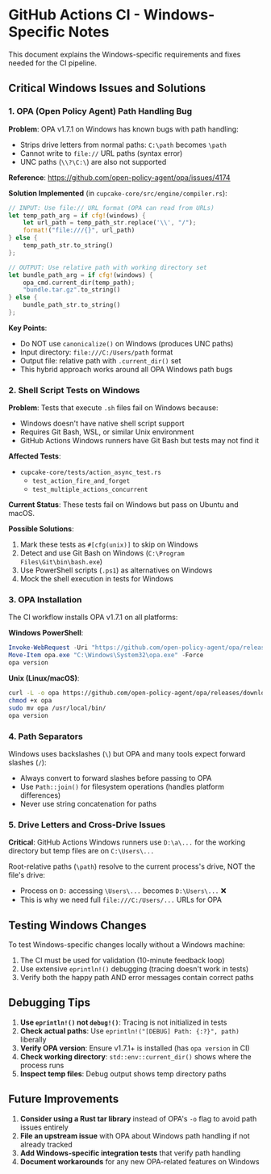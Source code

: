 # GitHub Actions CI - Windows-Specific Notes

This document explains the Windows-specific requirements and fixes needed for the CI pipeline.

## Critical Windows Issues and Solutions

### 1. OPA (Open Policy Agent) Path Handling Bug

**Problem**: OPA v1.7.1 on Windows has known bugs with path handling:
- Strips drive letters from normal paths: `C:\path` becomes `\path`
- Cannot write to `file://` URL paths (syntax error)
- UNC paths (`\\?\C:\`) are also not supported

**Reference**: https://github.com/open-policy-agent/opa/issues/4174

**Solution Implemented** (in `cupcake-core/src/engine/compiler.rs`):
```rust
// INPUT: Use file:// URL format (OPA can read from URLs)
let temp_path_arg = if cfg!(windows) {
    let url_path = temp_path_str.replace('\\', "/");
    format!("file:///{}", url_path)
} else {
    temp_path_str.to_string()
};

// OUTPUT: Use relative path with working directory set
let bundle_path_arg = if cfg!(windows) {
    opa_cmd.current_dir(temp_path);
    "bundle.tar.gz".to_string()
} else {
    bundle_path_str.to_string()
};
```

**Key Points**:
- Do NOT use `canonicalize()` on Windows (produces UNC paths)
- Input directory: `file:///C:/Users/path` format
- Output file: relative path with `.current_dir()` set
- This hybrid approach works around all OPA Windows path bugs

### 2. Shell Script Tests on Windows

**Problem**: Tests that execute `.sh` files fail on Windows because:
- Windows doesn't have native shell script support
- Requires Git Bash, WSL, or similar Unix environment
- GitHub Actions Windows runners have Git Bash but tests may not find it

**Affected Tests**:
- `cupcake-core/tests/action_async_test.rs`
  - `test_action_fire_and_forget`
  - `test_multiple_actions_concurrent`

**Current Status**: These tests fail on Windows but pass on Ubuntu and macOS.

**Possible Solutions**:
1. Mark these tests as `#[cfg(unix)]` to skip on Windows
2. Detect and use Git Bash on Windows (`C:\Program Files\Git\bin\bash.exe`)
3. Use PowerShell scripts (`.ps1`) as alternatives on Windows
4. Mock the shell execution in tests for Windows

### 3. OPA Installation

The CI workflow installs OPA v1.7.1 on all platforms:

**Windows PowerShell**:
```powershell
Invoke-WebRequest -Uri "https://github.com/open-policy-agent/opa/releases/download/v1.7.1/opa_windows_amd64.exe" -OutFile "opa.exe"
Move-Item opa.exe "C:\Windows\System32\opa.exe" -Force
opa version
```

**Unix (Linux/macOS)**:
```bash
curl -L -o opa https://github.com/open-policy-agent/opa/releases/download/v1.7.1/opa_linux_amd64_static
chmod +x opa
sudo mv opa /usr/local/bin/
opa version
```

### 4. Path Separators

Windows uses backslashes (`\`) but OPA and many tools expect forward slashes (`/`):
- Always convert to forward slashes before passing to OPA
- Use `Path::join()` for filesystem operations (handles platform differences)
- Never use string concatenation for paths

### 5. Drive Letters and Cross-Drive Issues

**Critical**: GitHub Actions Windows runners use `D:\a\...` for the working directory but temp files are on `C:\Users\...`

Root-relative paths (`\path`) resolve to the current process's drive, NOT the file's drive:
- Process on `D:` accessing `\Users\...` becomes `D:\Users\...` ❌
- This is why we need full `file:///C:/Users/...` URLs for OPA

## Testing Windows Changes

To test Windows-specific changes locally without a Windows machine:
1. The CI must be used for validation (10-minute feedback loop)
2. Use extensive `eprintln!()` debugging (tracing doesn't work in tests)
3. Verify both the happy path AND error messages contain correct paths

## Debugging Tips

1. **Use `eprintln!()` not `debug!()`**: Tracing is not initialized in tests
2. **Check actual paths**: Use `eprintln!("[DEBUG] Path: {:?}", path)` liberally
3. **Verify OPA version**: Ensure v1.7.1+ is installed (has `opa version` in CI)
4. **Check working directory**: `std::env::current_dir()` shows where the process runs
5. **Inspect temp files**: Debug output shows temp directory paths

## Future Improvements

1. **Consider using a Rust tar library** instead of OPA's `-o` flag to avoid path issues entirely
2. **File an upstream issue** with OPA about Windows path handling if not already tracked
3. **Add Windows-specific integration tests** that verify path handling
4. **Document workarounds** for any new OPA-related features on Windows